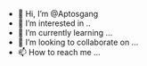 - 👋 Hi, I’m @Aptosgang
- 👀 I’m interested in ..
- 🌱 I’m currently learning ...
- 💞️ I’m looking to collaborate on ...
- 📫 How to reach me ...
<!---
Aptosgang/Aptosgang is a ✨ special ✨ repository because its `README.md` (this file) appears on your GitHub profile.
You can click the Preview link to take a look at your changes.
---
